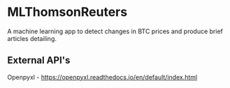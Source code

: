 # MLThomsonReuters
A machine learning app to detect changes in BTC prices and produce brief articles detailing.

## External API's
Openpyxl - https://openpyxl.readthedocs.io/en/default/index.html
